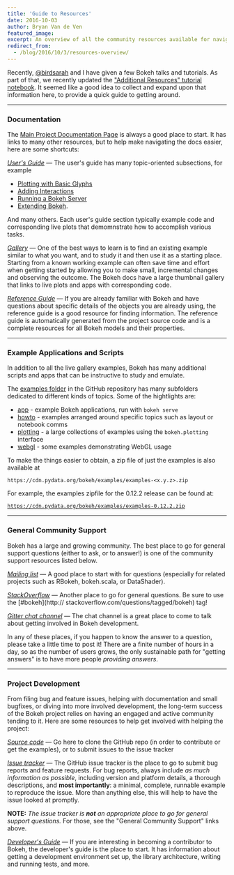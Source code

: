 ```yaml
---
title: 'Guide to Resources'
date: 2016-10-03
author: Bryan Van de Ven
featured_image:
excerpt: An overview of all the community resources available for navigating Bokeh questions.
redirect_from:
  - /blog/2016/10/3/resources-overview/
---
```



Recently, [@birdsarah](https://twitter.com/birdsarah) and I have given a few Bokeh talks and tutorials. As part of that, we recently updated the ["Additional Resources" tutorial notebook](http://nbviewer.jupyter.org/github/bokeh/bokeh-notebooks/blob/master/tutorial/A1%20-%20Extra%20Resources.ipynb). It seemed like a good idea to collect and expand upon that information here, to provide a quick guide to getting around.

-----

### Documentation

The [Main Project Documentation Page](https://bokeh.pydata.org/en/latest) is always a good place to start. It has links to many other resources, but to help make navigating the docs easier, here are some shortcuts:


*[User's Guide](https://bokeh.pydata.org/en/latest/docs/user_guide.html)* &mdash; The user's guide has many topic-oriented subsections, for example
 - [Plotting with Basic Glyphs](https://bokeh.pydata.org/en/latest/docs/user_guide/plotting.html)
 - [Adding Interactions](https://bokeh.pydata.org/en/latest/docs/user_guide/interaction.html)
 - [Running a Bokeh Server](https://bokeh.pydata.org/en/latest/docs/user_guide/server.html)
 - [Extending Bokeh](https://bokeh.pydata.org/en/latest/docs/user_guide/extensions.html).

And many others. Each user's guide section typically example code and corresponding live plots that demomnstrate how to accomplish various tasks.


*[Gallery](https://bokeh.pydata.org/en/latest/docs/gallery.html)* &mdash; One of the best ways to learn is to find an existing example similar to what you want, and to study it and then use it as a starting place. Starting from a known working example can often save time and effort when getting started by allowing you to make small, incremental changes and observing the outcome. The Bokeh docs have a large thumbnail gallery that links to live plots and apps with corresponding code.


*[Reference Guide](https://bokeh.pydata.org/en/latest/docs/reference.html)* &mdash; If you are already familiar with Bokeh and have questions about specific details of the objects you are already using, the reference guide is a good resource for finding information. The reference guide is automatically generated from the project source code and is a complete resources for all Bokeh models and their properties.

-----

### Example Applications and Scripts

In addition to all the live gallery examples, Bokeh has many additional scripts and apps that can be instructive to study and emulate.

The [examples folder](https://github.com/bokeh/bokeh/tree/master/examples/) in the GitHub repository has many subfolders dedicated to different kinds of topics. Some of the hightlights are:

 - [app](https://github.com/bokeh/bokeh/tree/master/examples/app) - example Bokeh applications, run with `bokeh serve`
 - [howto](https://github.com/bokeh/bokeh/tree/master/examples/howto) - examples arranged around specific topics such as layout or notebook comms
 - [plotting](https://github.com/bokeh/bokeh/tree/master/examples/plotting) - a large collections of examples using the `bokeh.plotting` interface
 - [webgl](https://github.com/bokeh/bokeh/tree/master/examples/webgl) - some examples demonstrating WebGL usage

To make the things easier to obtain, a zip file of just the examples is also available at

`https://cdn.pydata.org/bokeh/examples/examples-<x.y.z>.zip`

For example, the examples zipfile for the 0.12.2 release can be found at:

[`https://cdn.pydata.org/bokeh/examples/examples-0.12.2.zip`](https://cdn.pydata.org/bokeh/examples/examples-0.12.2.zip)

-----

### General Community Support

Bokeh has a large and growing community. The best place to go for general support questions (either to ask, or to answer!) is one of the community support resources listed below.

*[Mailing list](https://groups.google.com/a/anaconda.com/forum/#!forum/bokeh)* &mdash; A good place to start with for questions (especially for related projects such as RBokeh, bokeh.scala, or DataShader).

*[StackOverflow](http://stackoverflow.com/questions/tagged/bokeh)* &mdash; Another place to go for general questions. Be sure to use the [#bokeh](http://  stackoverflow.com/questions/tagged/bokeh) tag!

*[Gitter chat channel](https://gitter.im/bokeh/bokeh)* &mdash; The chat channel is a great place to come to talk about getting involved in Bokeh   development.

In any of these places, if you happen to know the answer to a question, please take a little time to post it! There are a finite number of hours in a day, so as the number of users grows, the only sustainable path for "getting answers" is to have more people *providing answers*.

-----

### Project Development

From filing bug and feature issues, helping with documentation and small bugfixes, or diving into more involved development, the long-term success of the Bokeh project relies on having an engaged and active community tending to it. Here are some resources to help get involved with helping the project:

*[Source code](https://github.com/bokeh/bokeh)* &mdash; Go here to clone the GitHub repo (in order to contribute or get the examples), or to submit issues to the issue tracker

*[Issue tracker](https://github.com/bokeh/bokeh/issues)* &mdash; The GitHub issue tracker is the place to go to submit bug reports and feature requests. For bug reports, always include *as much information as possible*, including version and platform details, a thorough descriptions, and **most importantly**: a minimal, complete, runnable example to reproduce the issue. More than anything else, this will help to have the issue looked at promptly.

**NOTE:** *The issue tracker is **not** an appropriate place to go for general support questions.* For those, see the "General Community Support" links above.

*[Developer's Guide](https://bokeh.pydata.org/en/latest/docs/dev_guide.html)* &mdash; If you are interesting in becoming a contributor to Bokeh, the developer's guide is the place to start. It has information about getting a development environment set up, the library architecture, writing and running tests, and more.
